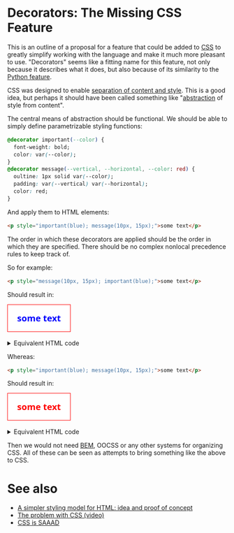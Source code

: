 # Decorators: The Missing CSS Feature

This is an outline of a proposal for a feature that could be added to [CSS](https://en.wikipedia.org/wiki/CSS) to greatly simplify working with the language and make it much more pleasant to use. "Decorators" seems like a fitting name for this feature, not only because it describes what it does, but also because of its similarity to the [Python feature]((https://en.wikipedia.org/wiki/Python_syntax_and_semantics#Decorators)).

CSS was designed to enable [separation of content and style](https://en.wikipedia.org/wiki/Separation_of_content_and_presentation). This is a good idea, but perhaps it should have been called something like "[abstraction](https://en.wikipedia.org/wiki/Abstraction_(computer_science)) of style from content".

The central means of abstraction should be functional. We should be able to simply define parametrizable styling functions: 

```css
@decorator important(--color) {
  font-weight: bold;
  color: var(--color);
}
@decorator message(--vertical, --horizontal, --color: red) {
  oultine: 1px solid var(--color);
  padding: var(--vertical) var(--horizontal);
  color: red;
}
```

And apply them to HTML elements:

```html
<p style="important(blue); message(10px, 15px);">some text</p>
```

The order in which these decorators are applied should be the order in which they are specified. There should be no complex nonlocal precedence rules to keep track of.

So for example:

```html
<p style="message(10px, 15px); important(blue);">some text</p>
```

Should result in:

![blue message](img/2024-03-25-blue.gif)

<details>
<summary>Equivalent HTML code</summary>

```html
<p style="outline: 1px solid red; padding: 10px 15px; font-weight: bold; color: blue;">some text</p>
```
</details>

Whereas:

```html
<p style="important(blue); message(10px, 15px);">some text</p>
```

Should result in:

![red message](img/2024-03-25-red.gif)

<details>
<summary>Equivalent HTML code</summary>

```html
<p style="font-weight: bold; outline: 1px solid red; padding: 10px 15px; color: red;">some text</p>
```
</details>

Then we would not need [BEM](https://developer.mozilla.org/en-US/docs/Learn/CSS/Building_blocks/Organizing#bem), OOCSS or any other systems for organizing CSS. All of these can be seen as attempts to bring something like the above to CSS.

# See also

* [A simpler styling model for HTML: idea and proof of concept](https://github.com/djedr/html-styling-concept)
* [The problem with CSS (video)](https://www.youtube.com/watch?v=q0Otp_W3V0Y)
* [CSS is SAAAD](https://jevko.github.io/writing/2023-11-24-css-is-saaad.html)